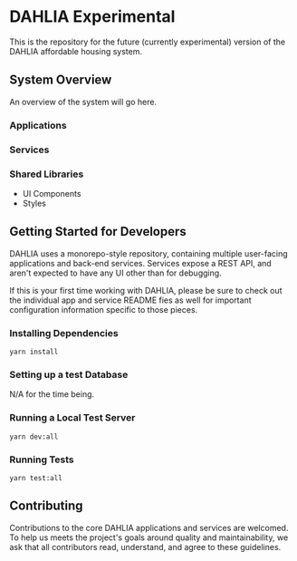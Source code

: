 # DAHLIA Experimental

This is the repository for the future (currently experimental) version of the DAHLIA affordable housing system.

## System Overview

An overview of the system will go here.

### Applications
### Services
### Shared Libraries
- UI Components
- Styles

## Getting Started for Developers

DAHLIA uses a monorepo-style repository, containing multiple user-facing applications and back-end services. Services expose a REST API, and aren't expected to have any UI other than for debugging.

If this is your first time working with DAHLIA, please be sure to check out the individual app and service README fies as well for important configuration information specific to those pieces.

### Installing Dependencies

```
yarn install
```

### Setting up a test Database

N/A for the time being.

### Running a Local Test Server
```
yarn dev:all
```

### Running Tests
```
yarn test:all
```

## Contributing

Contributions to the core DAHLIA applications and services are welcomed. To help us meets the project's goals around quality and maintainability, we ask that all contributors read, understand, and agree to these guidelines.